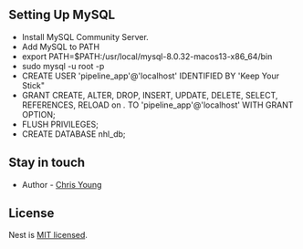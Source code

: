 ## Setting Up MySQL

- Install MySQL Community Server.
- Add MySQL to PATH
- export PATH=$PATH:/usr/local/mysql-8.0.32-macos13-x86_64/bin
- sudo mysql -u root -p
- CREATE USER 'pipeline_app'@'localhost' IDENTIFIED BY 'Keep Your Stick"
- GRANT CREATE, ALTER, DROP, INSERT, UPDATE, DELETE, SELECT, REFERENCES, RELOAD on *.* TO 'pipeline_app'@'localhost' WITH GRANT OPTION;
- FLUSH PRIVILEGES;
- CREATE DATABASE nhl_db;

## Stay in touch

- Author - [Chris Young](novamation@gmail.com)

## License

Nest is [MIT licensed](LICENSE).
